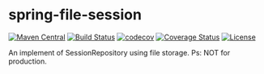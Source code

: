 # spring-file-session
[![Maven Central](https://img.shields.io/maven-central/v/com.gitee.ian4hu/spring-file-session.svg?label=Maven%20Central)](https://search.maven.org/search?q=g:com.gitee.ian4hu%20AND%20a:spring-file-session)
[![Build Status](https://travis-ci.org/ian4hu/spring-file-session.svg?branch=master)](https://travis-ci.org/ian4hu/spring-file-session)
[![codecov](https://codecov.io/gh/ian4hu/spring-file-session/branch/master/graph/badge.svg)](https://codecov.io/gh/ian4hu/spring-file-session)
[![Coverage Status](https://coveralls.io/repos/github/ian4hu/spring-file-session/badge.svg?branch=master)](https://coveralls.io/github/ian4hu/spring-file-session?branch=master)
[![License](https://img.shields.io/badge/license-Apache%202-4EB1BA.svg)](https://www.apache.org/licenses/LICENSE-2.0.html)


An implement of SessionRepository using file storage. Ps: NOT for production.


